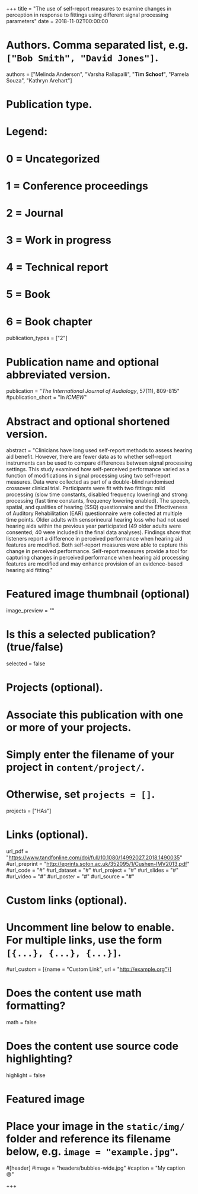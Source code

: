 +++
title = "The use of self-report measures to examine changes in perception in response to fittings using different signal processing parameters"
date = 2018-11-02T00:00:00

# Authors. Comma separated list, e.g. `["Bob Smith", "David Jones"]`.
authors = ["Melinda Anderson", "Varsha Rallapalli", "**Tim Schoof**", "Pamela Souza", "Kathryn Arehart"]

# Publication type.
# Legend:
# 0 = Uncategorized
# 1 = Conference proceedings
# 2 = Journal
# 3 = Work in progress
# 4 = Technical report
# 5 = Book
# 6 = Book chapter
publication_types = ["2"]

# Publication name and optional abbreviated version.
publication = "*The International Journal of Audiology*, 57(11), 809-815"
#publication_short = "In *ICMEW*"

# Abstract and optional shortened version.
abstract = "Clinicians have long used self-report methods to assess hearing aid benefit. However, there are fewer data as to whether self-report instruments can be used to compare differences between signal processing settings. This study examined how self-perceived performance varied as a function of modifications in signal processing using two self-report measures. Data were collected as part of a double-blind randomised crossover clinical trial. Participants were fit with two fittings: mild processing (slow time constants, disabled frequency lowering) and strong processing (fast time constants, frequency lowering enabled). The speech, spatial, and qualities of hearing (SSQ) questionnaire and the Effectiveness of Auditory Rehabilitation (EAR) questionnaire were collected at multiple time points. Older adults with sensorineural hearing loss who had not used hearing aids within the previous year participated (49 older adults were consented; 40 were included in the final data analyses). Findings show that listeners report a difference in perceived performance when hearing aid features are modified. Both self-report measures were able to capture this change in perceived performance. Self-report measures provide a tool for capturing changes in perceived performance when hearing aid processing features are modified and may enhance provision of an evidence-based hearing aid fitting."

# Featured image thumbnail (optional)
image_preview = ""

# Is this a selected publication? (true/false)
selected = false

# Projects (optional).
#   Associate this publication with one or more of your projects.
#   Simply enter the filename of your project in `content/project/`.
#   Otherwise, set `projects = []`.
projects = ["HAs"]

# Links (optional).
url_pdf = "https://www.tandfonline.com/doi/full/10.1080/14992027.2018.1490035"
#url_preprint = "http://eprints.soton.ac.uk/352095/1/Cushen-IMV2013.pdf"
#url_code = "#"
#url_dataset = "#"
#url_project = "#"
#url_slides = "#"
#url_video = "#"
#url_poster = "#"
#url_source = "#"

# Custom links (optional).
#   Uncomment line below to enable. For multiple links, use the form `[{...}, {...}, {...}]`.
#url_custom = [{name = "Custom Link", url = "http://example.org"}]

# Does the content use math formatting?
math = false

# Does the content use source code highlighting?
highlight = false

# Featured image
# Place your image in the `static/img/` folder and reference its filename below, e.g. `image = "example.jpg"`.
#[header]
#image = "headers/bubbles-wide.jpg"
#caption = "My caption :smile:"

+++
